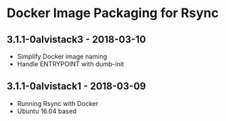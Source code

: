 Docker Image Packaging for Rsync
================================

3.1.1-0alvistack3 - 2018-03-10
------------------------------

-   Simplify Docker image naming
-   Handle ENTRYPOINT with dumb-init

3.1.1-0alvistack1 - 2018-03-09
------------------------------

-   Running Rsync with Docker
-   Ubuntu 16.04 based


